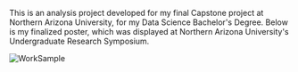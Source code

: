This is an analysis project developed for my final Capstone project at Northern Arizona University, for my Data Science Bachelor's Degree. Below is my finalized poster, which was displayed at Northern Arizona University's Undergraduate Research Symposium.

![WorkSample](https://github.com/user-attachments/assets/1e955781-c4f2-4819-9f94-27d2ec18d2de)



